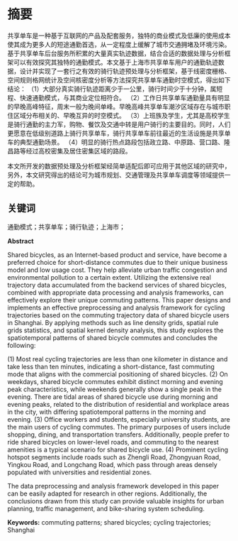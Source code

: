 # 摘要

共享单车是一种基于互联网的产品及配套服务，独特的商业模式及低廉的使用成本使其成为更多人的短途通勤首选，从一定程度上缓解了城市交通拥堵及环境污染。基于共享单车后台服务所积累的大量真实轨迹数据，结合合适的数据处理与分析框架可以有效探究其独特的通勤模式。本文基于上海市共享单车用户的通勤轨迹数据，设计并实现了一套行之有效的骑行轨迹预处理与分析框架，基于线密度栅格、空间规则格网统计及空间核密度分析等方法探究共享单车通勤时空模式，得出如下结论：
（1）大部分真实骑行轨迹距离少于一公里，骑行时间少于十分钟，属短程、快速通勤模式，与其商业定位相符合。
（2）工作日共享单车通勤量具有明显的早晚高峰特征，周末一般为晚间单峰。早晚高峰共享单车潮汐区域存在与城市职住区域分布相关的、早晚互异的时空模式。
（3）上班族及学生，尤其是高校学生是骑行通勤的主力军，购物、餐饮及交通中转是用户骑行的主要目的。同时，人们更愿意在低级别道路上骑行共享单车，骑行共享单车前往最近的生活设施是共享单车的典型通勤场景。
（4）明显的骑行热点路段包括政立路、中原路、营口路、隆昌路等经过高校密集及居住密集区域的路段。
<!-- 更新 -->
本文所开发的数据预处理及分析框架经简单适配后即可应用于其他区域的研究中，另外，本文研究得出的结论可为城市规划、交通管理及共享单车调度等领域提供一定的帮助。


## 关键词
通勤模式；共享单车；骑行轨迹；上海市；


**Abstract**

Shared bicycles, as an Internet-based product and service, have become a preferred choice for short-distance commutes due to their unique business model and low usage cost. They help alleviate urban traffic congestion and environmental pollution to a certain extent. Utilizing the extensive real trajectory data accumulated from the backend services of shared bicycles, combined with appropriate data processing and analysis frameworks, can effectively explore their unique commuting patterns. This paper designs and implements an effective preprocessing and analysis framework for cycling trajectories based on the commuting trajectory data of shared bicycle users in Shanghai. By applying methods such as line density grids, spatial rule grids statistics, and spatial kernel density analysis, this study explores the spatiotemporal patterns of shared bicycle commutes and concludes the following:

(1) Most real cycling trajectories are less than one kilometer in distance and take less than ten minutes, indicating a short-distance, fast commuting mode that aligns with the commercial positioning of shared bicycles.
(2) On weekdays, shared bicycle commutes exhibit distinct morning and evening peak characteristics, while weekends generally show a single peak in the evening. There are tidal areas of shared bicycle use during morning and evening peaks, related to the distribution of residential and workplace areas in the city, with differing spatiotemporal patterns in the morning and evening.
(3) Office workers and students, especially university students, are the main users of cycling commutes. The primary purposes of users include shopping, dining, and transportation transfers. Additionally, people prefer to ride shared bicycles on lower-level roads, and commuting to the nearest amenities is a typical scenario for shared bicycle use.
(4) Prominent cycling hotspot segments include roads such as Zhengli Road, Zhongyuan Road, Yingkou Road, and Longchang Road, which pass through areas densely populated with universities and residential zones.
<!-- 更新 -->
The data preprocessing and analysis framework developed in this paper can be easily adapted for research in other regions. Additionally, the conclusions drawn from this study can provide valuable insights for urban planning, traffic management, and bike-sharing system scheduling.

**Keywords:** commuting patterns; shared bicycles; cycling trajectories; Shanghai